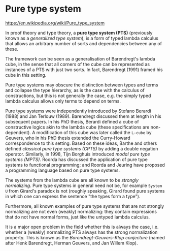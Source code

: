 # Pure type system

https://en.wikipedia.org/wiki/Pure_type_system

In proof theory and type theory, a **pure type system (PTS)** (previously known as a *generalized type system*), is a form of typed lambda calculus that allows an arbitrary number of sorts and dependencies between any of these.

The framework can be seen as a generalisation of Barendregt's lambda cube, in the sense that all corners of the cube can be represented as instances of a PTS with just two sorts. In fact, Barendregt (1991) framed his cube in this setting.

Pure type systems may obscure the distinction between types and terms and collapse the type hierarchy, as is the case with the calculus of constructions, but this is not generally the case, e.g. the simply typed lambda calculus allows only terms to depend on terms.

Pure type systems were independently introduced by Stefano Berardi (1988) and Jan Terlouw (1989). Barendregt discussed them at length in his subsequent papers. In his PhD thesis, Berardi defined a cube of constructive logics akin to the lambda cube (these specifications are non-dependent). A modification of this cube was later called the `L-cube` by Geuvers, who in his PhD thesis extended the Curry-Howard correspondence to this setting. Based on these ideas, Barthe and others defined *classical pure type systems (CPTS)* by adding a double negation operator. Similarly, in 1998, Tijn Borghuis introduced *modal pure type systems (MPTS)*. Roorda has discussed the application of pure type systems to functional programming; and Roorda and Jeuring have proposed a programming language based on pure type systems.

The systems from the lambda cube are all known to be *strongly normalizing*. Pure type systems in general need not be, for example `System U` from Girard's paradox is not (roughly speaking, Girard found pure systems in which one can express the sentence "the types form a type").

Furthermore, all known examples of pure type systems that are not strongly normalizing are not even (weakly) normalizing: they contain expressions that do not have normal forms, just like the untyped lambda calculus. 

It is a major open problem in the field whether this is always the case, i.e. whether a (weakly) normalizing PTS always has the strong normalization property. This is known as the *Barendregt-Geuvers-Klop conjecture* (named after Henk Barendregt, Herman Geuvers, and Jan Willem Klop).
